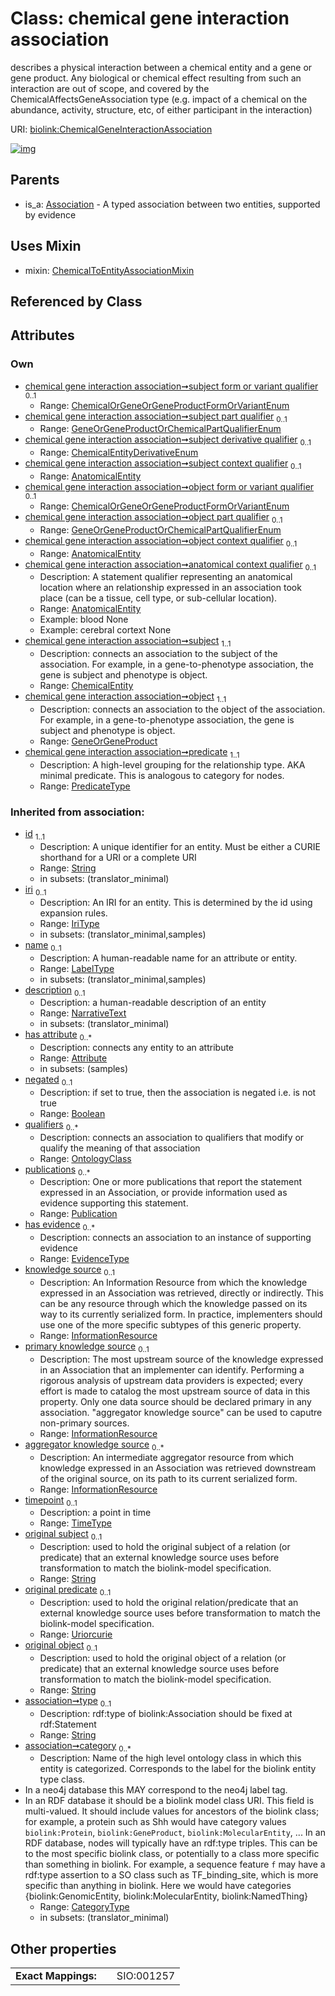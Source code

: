 
# Class: chemical gene interaction association


describes a physical interaction between a chemical entity and a gene or gene product. Any biological or chemical effect resulting from such an interaction are out of scope, and covered by the ChemicalAffectsGeneAssociation type (e.g. impact of a chemical on the abundance, activity, structure, etc, of either participant in the interaction)

URI: [biolink:ChemicalGeneInteractionAssociation](https://w3id.org/biolink/vocab/ChemicalGeneInteractionAssociation)


[![img](https://yuml.me/diagram/nofunky;dir:TB/class/[Publication],[OntologyClass],[InformationResource],[GeneOrGeneProduct],[EvidenceType],[ChemicalToEntityAssociationMixin],[GeneOrGeneProduct]<object%201..1-++[ChemicalGeneInteractionAssociation&#124;subject_form_or_variant_qualifier:ChemicalOrGeneOrGeneProductFormOrVariantEnum%20%3F;subject_part_qualifier:GeneOrGeneProductOrChemicalPartQualifierEnum%20%3F;subject_derivative_qualifier:ChemicalEntityDerivativeEnum%20%3F;object_form_or_variant_qualifier:ChemicalOrGeneOrGeneProductFormOrVariantEnum%20%3F;object_part_qualifier:GeneOrGeneProductOrChemicalPartQualifierEnum%20%3F;predicate:predicate_type;negated(i):boolean%20%3F;timepoint(i):time_type%20%3F;original_subject(i):string%20%3F;original_predicate(i):uriorcurie%20%3F;original_object(i):string%20%3F;type(i):string%20%3F;category(i):category_type%20*;id(i):string;iri(i):iri_type%20%3F;name(i):label_type%20%3F;description(i):narrative_text%20%3F],[ChemicalEntity]<subject%201..1-%20[ChemicalGeneInteractionAssociation],[AnatomicalEntity]<anatomical%20context%20qualifier%200..1-%20[ChemicalGeneInteractionAssociation],[AnatomicalEntity]<object%20context%20qualifier%200..1-%20[ChemicalGeneInteractionAssociation],[AnatomicalEntity]<subject%20context%20qualifier%200..1-%20[ChemicalGeneInteractionAssociation],[ChemicalGeneInteractionAssociation]uses%20-.->[ChemicalToEntityAssociationMixin],[Association]^-[ChemicalGeneInteractionAssociation],[ChemicalEntity],[Attribute],[Association],[AnatomicalEntity])](https://yuml.me/diagram/nofunky;dir:TB/class/[Publication],[OntologyClass],[InformationResource],[GeneOrGeneProduct],[EvidenceType],[ChemicalToEntityAssociationMixin],[GeneOrGeneProduct]<object%201..1-++[ChemicalGeneInteractionAssociation&#124;subject_form_or_variant_qualifier:ChemicalOrGeneOrGeneProductFormOrVariantEnum%20%3F;subject_part_qualifier:GeneOrGeneProductOrChemicalPartQualifierEnum%20%3F;subject_derivative_qualifier:ChemicalEntityDerivativeEnum%20%3F;object_form_or_variant_qualifier:ChemicalOrGeneOrGeneProductFormOrVariantEnum%20%3F;object_part_qualifier:GeneOrGeneProductOrChemicalPartQualifierEnum%20%3F;predicate:predicate_type;negated(i):boolean%20%3F;timepoint(i):time_type%20%3F;original_subject(i):string%20%3F;original_predicate(i):uriorcurie%20%3F;original_object(i):string%20%3F;type(i):string%20%3F;category(i):category_type%20*;id(i):string;iri(i):iri_type%20%3F;name(i):label_type%20%3F;description(i):narrative_text%20%3F],[ChemicalEntity]<subject%201..1-%20[ChemicalGeneInteractionAssociation],[AnatomicalEntity]<anatomical%20context%20qualifier%200..1-%20[ChemicalGeneInteractionAssociation],[AnatomicalEntity]<object%20context%20qualifier%200..1-%20[ChemicalGeneInteractionAssociation],[AnatomicalEntity]<subject%20context%20qualifier%200..1-%20[ChemicalGeneInteractionAssociation],[ChemicalGeneInteractionAssociation]uses%20-.->[ChemicalToEntityAssociationMixin],[Association]^-[ChemicalGeneInteractionAssociation],[ChemicalEntity],[Attribute],[Association],[AnatomicalEntity])

## Parents

 *  is_a: [Association](Association.md) - A typed association between two entities, supported by evidence

## Uses Mixin

 *  mixin: [ChemicalToEntityAssociationMixin](ChemicalToEntityAssociationMixin.md)

## Referenced by Class


## Attributes


### Own

 * [chemical gene interaction association➞subject form or variant qualifier](chemical_gene_interaction_association_subject_form_or_variant_qualifier.md)  <sub>0..1</sub>
     * Range: [ChemicalOrGeneOrGeneProductFormOrVariantEnum](ChemicalOrGeneOrGeneProductFormOrVariantEnum.md)
 * [chemical gene interaction association➞subject part qualifier](chemical_gene_interaction_association_subject_part_qualifier.md)  <sub>0..1</sub>
     * Range: [GeneOrGeneProductOrChemicalPartQualifierEnum](GeneOrGeneProductOrChemicalPartQualifierEnum.md)
 * [chemical gene interaction association➞subject derivative qualifier](chemical_gene_interaction_association_subject_derivative_qualifier.md)  <sub>0..1</sub>
     * Range: [ChemicalEntityDerivativeEnum](ChemicalEntityDerivativeEnum.md)
 * [chemical gene interaction association➞subject context qualifier](chemical_gene_interaction_association_subject_context_qualifier.md)  <sub>0..1</sub>
     * Range: [AnatomicalEntity](AnatomicalEntity.md)
 * [chemical gene interaction association➞object form or variant qualifier](chemical_gene_interaction_association_object_form_or_variant_qualifier.md)  <sub>0..1</sub>
     * Range: [ChemicalOrGeneOrGeneProductFormOrVariantEnum](ChemicalOrGeneOrGeneProductFormOrVariantEnum.md)
 * [chemical gene interaction association➞object part qualifier](chemical_gene_interaction_association_object_part_qualifier.md)  <sub>0..1</sub>
     * Range: [GeneOrGeneProductOrChemicalPartQualifierEnum](GeneOrGeneProductOrChemicalPartQualifierEnum.md)
 * [chemical gene interaction association➞object context qualifier](chemical_gene_interaction_association_object_context_qualifier.md)  <sub>0..1</sub>
     * Range: [AnatomicalEntity](AnatomicalEntity.md)
 * [chemical gene interaction association➞anatomical context qualifier](chemical_gene_interaction_association_anatomical_context_qualifier.md)  <sub>0..1</sub>
     * Description: A statement qualifier representing an anatomical location where an relationship expressed in an association took place (can be a tissue, cell type, or sub-cellular location).
     * Range: [AnatomicalEntity](AnatomicalEntity.md)
     * Example: blood None
     * Example: cerebral cortext None
 * [chemical gene interaction association➞subject](chemical_gene_interaction_association_subject.md)  <sub>1..1</sub>
     * Description: connects an association to the subject of the association. For example, in a gene-to-phenotype association, the gene is subject and phenotype is object.
     * Range: [ChemicalEntity](ChemicalEntity.md)
 * [chemical gene interaction association➞object](chemical_gene_interaction_association_object.md)  <sub>1..1</sub>
     * Description: connects an association to the object of the association. For example, in a gene-to-phenotype association, the gene is subject and phenotype is object.
     * Range: [GeneOrGeneProduct](GeneOrGeneProduct.md)
 * [chemical gene interaction association➞predicate](chemical_gene_interaction_association_predicate.md)  <sub>1..1</sub>
     * Description: A high-level grouping for the relationship type. AKA minimal predicate. This is analogous to category for nodes.
     * Range: [PredicateType](types/PredicateType.md)

### Inherited from association:

 * [id](id.md)  <sub>1..1</sub>
     * Description: A unique identifier for an entity. Must be either a CURIE shorthand for a URI or a complete URI
     * Range: [String](types/String.md)
     * in subsets: (translator_minimal)
 * [iri](iri.md)  <sub>0..1</sub>
     * Description: An IRI for an entity. This is determined by the id using expansion rules.
     * Range: [IriType](types/IriType.md)
     * in subsets: (translator_minimal,samples)
 * [name](name.md)  <sub>0..1</sub>
     * Description: A human-readable name for an attribute or entity.
     * Range: [LabelType](types/LabelType.md)
     * in subsets: (translator_minimal,samples)
 * [description](description.md)  <sub>0..1</sub>
     * Description: a human-readable description of an entity
     * Range: [NarrativeText](types/NarrativeText.md)
     * in subsets: (translator_minimal)
 * [has attribute](has_attribute.md)  <sub>0..\*</sub>
     * Description: connects any entity to an attribute
     * Range: [Attribute](Attribute.md)
     * in subsets: (samples)
 * [negated](negated.md)  <sub>0..1</sub>
     * Description: if set to true, then the association is negated i.e. is not true
     * Range: [Boolean](types/Boolean.md)
 * [qualifiers](qualifiers.md)  <sub>0..\*</sub>
     * Description: connects an association to qualifiers that modify or qualify the meaning of that association
     * Range: [OntologyClass](OntologyClass.md)
 * [publications](publications.md)  <sub>0..\*</sub>
     * Description: One or more publications that report the statement expressed in an Association, or provide information used as  evidence supporting this statement.
     * Range: [Publication](Publication.md)
 * [has evidence](has_evidence.md)  <sub>0..\*</sub>
     * Description: connects an association to an instance of supporting evidence
     * Range: [EvidenceType](EvidenceType.md)
 * [knowledge source](knowledge_source.md)  <sub>0..1</sub>
     * Description: An Information Resource from which the knowledge expressed in an Association was retrieved, directly or indirectly. This can be any resource through which the knowledge passed on its way to its currently serialized form. In practice, implementers should use one of the more specific subtypes of this generic property.
     * Range: [InformationResource](InformationResource.md)
 * [primary knowledge source](primary_knowledge_source.md)  <sub>0..1</sub>
     * Description: The most upstream source of the knowledge expressed in an Association that an implementer can identify.  Performing a rigorous analysis of upstream data providers is expected; every effort is made to catalog the most upstream source of data in this property.  Only one data source should be declared primary in any association.  "aggregator knowledge source" can be used to caputre non-primary sources.
     * Range: [InformationResource](InformationResource.md)
 * [aggregator knowledge source](aggregator_knowledge_source.md)  <sub>0..\*</sub>
     * Description: An intermediate aggregator resource from which knowledge expressed in an Association was retrieved downstream of the original source, on its path to its current serialized form.
     * Range: [InformationResource](InformationResource.md)
 * [timepoint](timepoint.md)  <sub>0..1</sub>
     * Description: a point in time
     * Range: [TimeType](types/TimeType.md)
 * [original subject](original_subject.md)  <sub>0..1</sub>
     * Description: used to hold the original subject of a relation (or predicate) that an external knowledge source uses before transformation to match the biolink-model specification.
     * Range: [String](types/String.md)
 * [original predicate](original_predicate.md)  <sub>0..1</sub>
     * Description: used to hold the original relation/predicate that an external knowledge source uses before transformation to match the biolink-model specification.
     * Range: [Uriorcurie](types/Uriorcurie.md)
 * [original object](original_object.md)  <sub>0..1</sub>
     * Description: used to hold the original object of a relation (or predicate) that an external knowledge source uses before transformation to match the biolink-model specification.
     * Range: [String](types/String.md)
 * [association➞type](association_type.md)  <sub>0..1</sub>
     * Description: rdf:type of biolink:Association should be fixed at rdf:Statement
     * Range: [String](types/String.md)
 * [association➞category](association_category.md)  <sub>0..\*</sub>
     * Description: Name of the high level ontology class in which this entity is categorized. Corresponds to the label for the biolink entity type class.
 * In a neo4j database this MAY correspond to the neo4j label tag.
 * In an RDF database it should be a biolink model class URI.
This field is multi-valued. It should include values for ancestors of the biolink class; for example, a protein such as Shh would have category values `biolink:Protein`, `biolink:GeneProduct`, `biolink:MolecularEntity`, ...
In an RDF database, nodes will typically have an rdf:type triples. This can be to the most specific biolink class, or potentially to a class more specific than something in biolink. For example, a sequence feature `f` may have a rdf:type assertion to a SO class such as TF_binding_site, which is more specific than anything in biolink. Here we would have categories {biolink:GenomicEntity, biolink:MolecularEntity, biolink:NamedThing}
     * Range: [CategoryType](types/CategoryType.md)
     * in subsets: (translator_minimal)

## Other properties

|  |  |  |
| --- | --- | --- |
| **Exact Mappings:** | | SIO:001257 |

